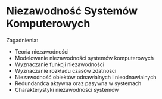 # Niezawodność Systemów Komputerowych

Zagadnienia:
* Teoria niezawodności
* Modelowanie niezawodności systemów komputerowych
* Wyznaczanie funkcji niezawodności
* Wyznaczanie rozkładu czasów zdatności
* Niezawodność obiektów odnawialnych i nieodnawialnych
* Redundandca aktywna oraz pasywna w systemach
* Charakterystyki niezawodności systemów
